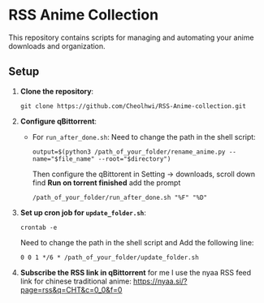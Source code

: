 # RSS Anime Collection

This repository contains scripts for managing and automating your anime downloads and organization.

## Setup

1. **Clone the repository**:
    ```
    git clone https://github.com/Cheolhwi/RSS-Anime-collection.git
    ```

2. **Configure qBittorrent**:
    - For `run_after_done.sh`:
      Need to change the path in the shell script:
      ```
      output=$(python3 /path_of_your_folder/rename_anime.py --name="$file_name" --root="$directory")
      ```
      Then configure the qBittorent in Setting -> downloads, scroll down find **Run on torrent finished** add the prompt
      ```
      /path_of_your_folder/run_after_done.sh "%F" "%D"
      ```

3. **Set up cron job for `update_folder.sh`**:
    ```
    crontab -e
    ```
    Need to change the path in the shell script and Add the following line:
    ```
    0 0 1 */6 * /path_of_your_folder/update_folder.sh
    ```
4. **Subscribe the RSS link in qBittorrent**
   for me I use the nyaa RSS feed link for chinese traditional anime: https://nyaa.si/?page=rss&q=CHT&c=0_0&f=0
